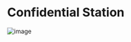 # Confidential Station
![image](https://github.com/AbuProgrammiy/FRONT-JUNIOR/assets/145345550/efe6d238-c9fb-43ca-aa36-a6b73ef383f9)
